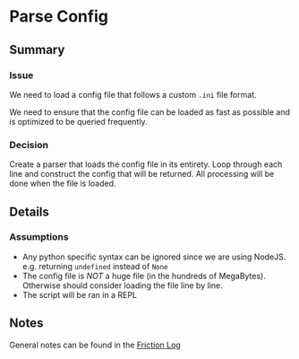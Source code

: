 # Parse Config

## Summary

### Issue

We need to load a config file that follows a custom `.ini` file format.

We need to ensure that the config file can be loaded as fast as possible and is optimized to be queried frequently.

### Decision

Create a parser that loads the config file in its entirety. Loop through each line and construct the config that will  be returned. All processing will be done when the file is loaded.

## Details

### Assumptions

* Any python specific syntax can be ignored since we are using NodeJS. e.g. returning `undefined` instead of  `None`
* The config file is _NOT_ a huge file (in the hundreds of MegaBytes). Otherwise should consider loading the file line by line.
* The script will be ran in a REPL

## Notes

General notes can be found in the [Friction Log](FRICTION_LOG.md)
